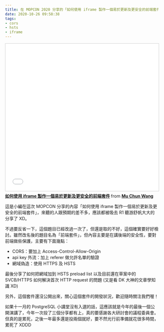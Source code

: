 ```yaml
---
title: 在 MOPCON 2020 分享的「如何使用 iframe 製作一個易於更新及更安全的前端套件」
date: 2020-10-26 09:58:38
tags:
- cors
- hsts
- iframe
---
```


<iframe src="//www.slideshare.net/slideshow/embed_code/key/2gXeRhdmwtkpFi" width="595" height="485" frameborder="0" marginwidth="0" marginheight="0" scrolling="no" style="border:1px solid #CCC; border-width:1px; margin-bottom:5px; max-width: 100%;" allowfullscreen> </iframe> <div style="margin-bottom:5px"> <strong> <a href="//www.slideshare.net/kewang/iframe-238967650" title="如何使用 iframe 製作一個易於更新及更安全的前端套件" target="_blank">如何使用 iframe 製作一個易於更新及更安全的前端套件</a> </strong> from <strong><a href="https://www.slideshare.net/kewang" target="_blank">Mu Chun Wang</a></strong> </div>

這是小編在這次 MOPCON 分享的內容「如何使用 iframe 製作一個易於更新及更安全的前端套件」，來聽的人跟預期的差不多，應該都被吸去 R1 聽游舒帆大大的分享了 XD。

不過要反省一下，這個題目已經改過一次了，但還是取的不好，這個確實要好好檢討。雖然改名後的題目名為「前端套件」，但內容主要是在講後端的安全性，要對前端做些保護，主要有下面幾點：

* CORS：要加上 Access-Control-Allow-Origin
* api key 外流：加上 referer 做允許名單的驗證
* 網域偽造：使用 HTTPS 及 HSTS

最後分享了如何把網域加到 HSTS preload list 以及目前還在草案中的 SVCB/HTTPS 如何解決首次 HTTP request 的問題 (又是看 DK 大神的文章學知識 XD)

另外，這個套件還沒公開出來，關心這個套件的開發狀況，歡迎隨時關注我們喔！

如果十一月的 PostgreSQL 小講堂沒有入選的話，這應該就是今年的最後一個公開演講了，今年一次投了三個分享都有上，真的要感謝各大研討會的議程委員會。但真的是累死，之後一年最多還是投兩個就好，要不然光行前準備就花很多時間，累死了 XDDD